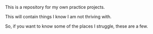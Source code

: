 This is a repository for my own practice projects.  

This will contain things I know I am not thriving with.  

So, if you want to know some of the places I struggle, these are a few. 

